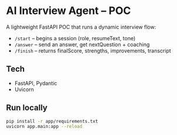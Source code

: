 # AI Interview Agent – POC

A lightweight FastAPI POC that runs a dynamic interview flow:
- `/start` – begins a session (role, resumeText, tone)
- `/answer` – send an answer, get nextQuestion + coaching
- `/finish` – returns finalScore, strengths, improvements, transcript

## Tech
- FastAPI, Pydantic
- Uvicorn

## Run locally
```bash
pip install -r app/requirements.txt
uvicorn app.main:app --reload
